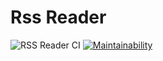 # Rss Reader

![RSS Reader CI](https://github.com/ulanivan/frontend-project-lvl3/workflows/RSS%20Reader%20CI/badge.svg)
[![Maintainability](https://api.codeclimate.com/v1/badges/c2d7650de91339469543/maintainability)](https://codeclimate.com/github/ulanivan/frontend-project-lvl3/maintainability)

